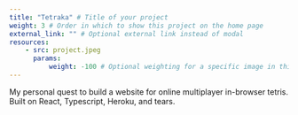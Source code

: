 ```yaml
---
title: "Tetraka" # Title of your project
weight: 3 # Order in which to show this project on the home page
external_link: "" # Optional external link instead of modal
resources:
    - src: project.jpeg
      params:
          weight: -100 # Optional weighting for a specific image in this project folder
---
```


My personal quest to build a website for online multiplayer in-browser tetris. Built on React, Typescript, Heroku, and tears.